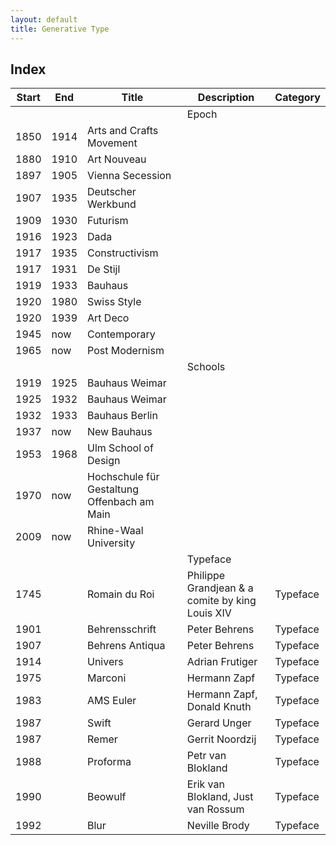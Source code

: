 ```yaml
---
layout: default
title: Generative Type
---
```


## Index 

| Start | End | Title | Description | Category |
| --- | --- | --- | --- | --- |
| | | | Epoch | |									
| 1850 | 1914 | Arts and Crafts Movement | | | Epoch |
| 1880 | 1910	| Art Nouveau | | | Epoch |
| 1897 | 1905	| Vienna Secession | | | Epoch |
| 1907 | 1935	| Deutscher Werkbund | | | Epoch |
| 1909 | 1930	| Futurism | | | Epoch |
| 1916 | 1923	| Dada | | | Epoch |
| 1917 | 1935	| Constructivism | | | Epoch |
| 1917 | 1931	| De Stijl | | | Epoch |
| 1919 | 1933	| Bauhaus | | | Epoch |
| 1920 | 1980	| Swiss Style  | | | Epoch |
| 1920 | 1939	| Art Deco | | | Epoch |
| 1945 | now	| Contemporary | | | Epoch |
| 1965 | now	| Post Modernism | | | Epoch |
| | | | Schools | |										
| 1919 | 1925 | Bauhaus Weimar | | | School | 
| 1925 | 1932 | Bauhaus Weimar | | | School | 
| 1932 | 1933 | Bauhaus Berlin | | | School | 
| 1937 | now | New Bauhaus | | | School	| 
| 1953 | 1968 | Ulm School of Design | | | School | 
| 1970 | now | Hochschule für Gestaltung Offenbach am Main | | | School | 
| 2009 | now | Rhine-Waal University | | | School | 
| | | | Typeface | |									
| 1745 | | Romain du Roi | Philippe Grandjean & a comite by king Louis XIV | Typeface |
| 1901 | | Behrensschrift | Peter Behrens | Typeface |
| 1907 | | Behrens Antiqua | Peter Behrens | Typeface |
| 1914 | | Univers | Adrian Frutiger | Typeface |
| 1975 | | Marconi | Hermann Zapf | Typeface |
| 1983 | | AMS Euler | Hermann Zapf, Donald Knuth | Typeface |
| 1987 | | Swift	| Gerard Unger | Typeface |
| 1987 | | Remer	| Gerrit Noordzij | Typeface |
| 1988 | | Proforma | Petr van Blokland | Typeface |
| 1990 | | Beowulf | Erik van Blokland, Just van Rossum | Typeface |
| 1992 | | Blur | Neville Brody | Typeface |
